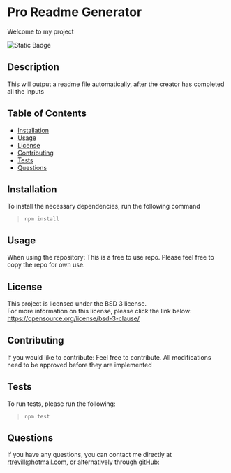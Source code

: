 # Pro Readme Generator  
  Welcome to my project  

  ![Static Badge](https://img.shields.io/badge/license-BSD%203-blue)
  ## Description  
  This will output a readme file automatically, after the creator has completed all the inputs   
  ## Table of Contents

  - [Installation](#installation)
  - [Usage](#usage)
  - [License](#license)
  - [Contributing](#contributing)
  - [Tests](#tests)
  - [Questions](#questions)

  ## Installation   
  To install the necessary dependencies, run the following command   
  >`npm install`

  ## Usage   
  When using the repository: This is a free to use repo. Please feel free to copy the repo for own use.
  ## License  
  This project is licensed under the BSD 3 license.  
  For more information on this license, please click the link below:  
  https://opensource.org/license/bsd-3-clause/ 

  ## Contributing      
  If you would like to contribute: Feel free to contribute. All modifications need to be approved before they are implemented     
  ## Tests   
  To run tests, please run the following:   
  >`npm test`   
  ## Questions   
  If you have any questions, you can contact me directly at rtrevill@hotmail.com, or alternatively through [gitHub:](https://github.com/rtrevill)
  
  